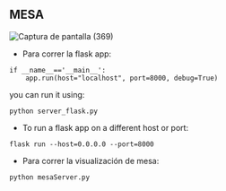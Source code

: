## MESA

![Captura de pantalla (369)](https://user-images.githubusercontent.com/84719490/204271108-10b2ba5c-a13b-475f-b2c0-e9728e816a47.png)


- Para correr la flask app:

```
if __name__=='__main__':
    app.run(host="localhost", port=8000, debug=True)
```
you can run it using: 

```
python server_flask.py
```

- To run a flask app on a different host or port:

```
flask run --host=0.0.0.0 --port=8000
```

- Para correr la visualización de mesa:

```
python mesaServer.py
```
